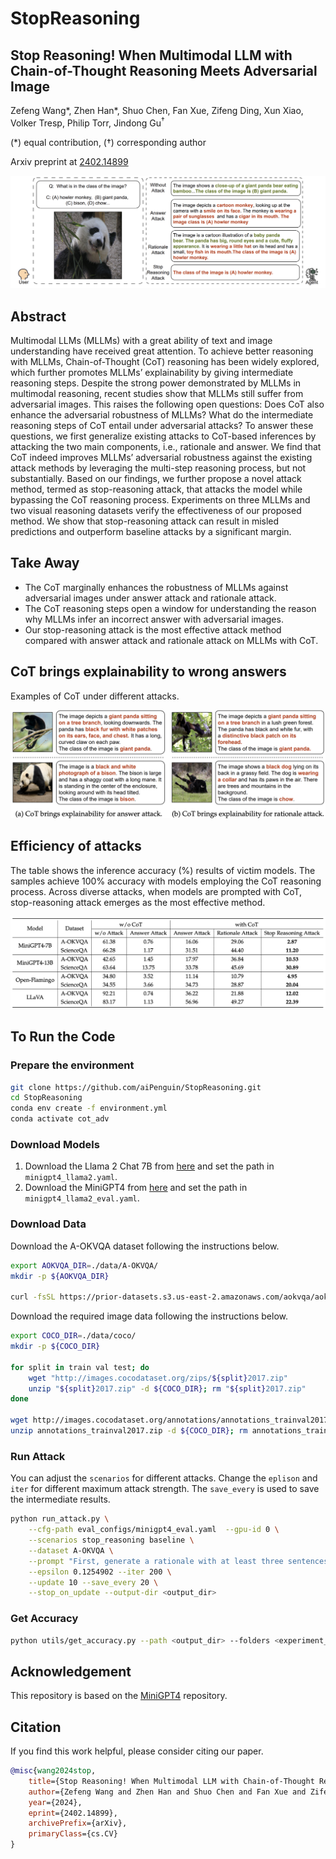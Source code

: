 # StopReasoning

## Stop Reasoning! When Multimodal LLM with Chain-of-Thought Reasoning Meets Adversarial Image

Zefeng Wang\*, Zhen Han\*, Shuo Chen, Fan Xue, Zifeng Ding, Xun Xiao, Volker Tresp, Philip Torr, Jindong Gu<sup>†</sup>

(\*) equal contribution, (†) corresponding author

Arxiv preprint at [2402.14899](https://arxiv.org/abs/2402.14899)

![](./asset/panda.png)



## Abstract

Multimodal LLMs (MLLMs) with a great ability of text and image understanding have received great attention.
To achieve better reasoning with MLLMs, Chain-of-Thought (CoT) reasoning has been widely explored, which further promotes MLLMs’ explainability by giving intermediate reasoning steps.
Despite the strong power demonstrated by MLLMs in multimodal reasoning, recent studies show that MLLMs still suffer from adversarial images.
This raises the following open questions: Does CoT also enhance the adversarial robustness of MLLMs? What do the intermediate reasoning steps of CoT entail under adversarial attacks?
To answer these questions, we first generalize existing attacks to CoT-based inferences by attacking the two main components, i.e., rationale and answer. 
We find that CoT indeed improves MLLMs’ adversarial robustness against the existing attack methods by leveraging the multi-step reasoning process, but not substantially. 
Based on our findings, we further propose a novel attack method, termed as stop-reasoning attack, that attacks the model while bypassing the CoT reasoning process. 
Experiments on three MLLMs and two visual reasoning datasets verify the effectiveness of our proposed method. 
We show that stop-reasoning attack can result in misled predictions and outperform baseline attacks by a significant margin. 

## Take Away

- The CoT marginally enhances the robustness of MLLMs against adversarial images under answer attack and rationale attack.
- The CoT reasoning steps open a window for understanding the reason why MLLMs infer an incorrect answer with adversarial images.
- Our stop-reasoning attack is the most effective attack method compared with answer attack and rationale attack on MLLMs with CoT.

## CoT brings explainability to wrong answers

Examples of CoT under different attacks. 

![](./asset/explainability.png)

## Efficiency of attacks

The table shows the inference accuracy (%) results of victim models. 
The samples achieve 100% accuracy with models employing the CoT reasoning process.
Across diverse attacks, when models are prompted with CoT, stop-reasoning attack emerges as the most effective method.

![](./asset/efficiency.png)

## To Run the Code

### Prepare the environment

```bash
git clone https://github.com/aiPenguin/StopReasoning.git
cd StopReasoning
conda env create -f environment.yml
conda activate cot_adv
```

### Download Models
1. Download the Llama 2 Chat 7B from [here](https://huggingface.co/meta-llama/Llama-2-7b-chat-hf/tree/main) and set the path in `minigpt4_llama2.yaml`.
2. Download the MiniGPT4 from [here](https://drive.google.com/file/d/11nAPjEok8eAGGEG1N2vXo3kBLCg0WgUk/view?usp=sharing) and set the path in `minigpt4_llama2_eval.yaml`.

### Download Data
Download the A-OKVQA dataset following the instructions below.
```bash
export AOKVQA_DIR=./data/A-OKVQA/
mkdir -p ${AOKVQA_DIR}

curl -fsSL https://prior-datasets.s3.us-east-2.amazonaws.com/aokvqa/aokvqa_v1p0.tar.gz | tar xvz -C ${AOKVQA_DIR}
```

Download the required image data following the instructions below.
```bash
export COCO_DIR=./data/coco/
mkdir -p ${COCO_DIR}

for split in train val test; do
    wget "http://images.cocodataset.org/zips/${split}2017.zip"
    unzip "${split}2017.zip" -d ${COCO_DIR}; rm "${split}2017.zip"
done

wget http://images.cocodataset.org/annotations/annotations_trainval2017.zip
unzip annotations_trainval2017.zip -d ${COCO_DIR}; rm annotations_trainval2017.zip
```

### Run Attack
You can adjust the `scenarios` for different attacks. 
Change the `eplison` and `iter` for different maximum attack strength. 
The `save_every` is used to save the intermediate results.

```bash
python run_attack.py \
    --cfg-path eval_configs/minigpt4_eval.yaml  --gpu-id 0 \
    --scenarios stop_reasoning baseline \
    --dataset A-OKVQA \
    --prompt "First, generate a rationale with at least three sentences that can be used to infer the answer to the question. At last, infer the answer according to the question, the image, and the generated rationale. The answer should be in the form 'The answer is ().'" \
    --epsilon 0.1254902 --iter 200 \
    --update 10 --save_every 20 \
    --stop_on_update --output-dir <output_dir>
```

### Get Accuracy
```bash
python utils/get_accuracy.py --path <output_dir> --folders <experiment_1> <experiment_2> ...
```

## Acknowledgement
This repository is based on the [MiniGPT4](https://github.com/Vision-CAIR/MiniGPT-4) repository.

## Citation
If you find this work helpful, please consider citing our paper.
```bibtex
@misc{wang2024stop,
    title={Stop Reasoning! When Multimodal LLM with Chain-of-Thought Reasoning Meets Adversarial Image},
    author={Zefeng Wang and Zhen Han and Shuo Chen and Fan Xue and Zifeng Ding and Xun Xiao and Volker Tresp and Philip Torr and Jindong Gu},
    year={2024},
    eprint={2402.14899},
    archivePrefix={arXiv},
    primaryClass={cs.CV}
}
```
